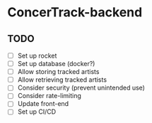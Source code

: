 # ConcerTrack-backend

## TODO

- [ ] Set up rocket
- [ ] Set up database (docker?)
- [ ] Allow storing tracked artists
- [ ] Allow retrieving tracked artists
- [ ] Consider security (prevent unintended use)
- [ ] Consider rate-limiting
- [ ] Update front-end
- [ ] Set up CI/CD
